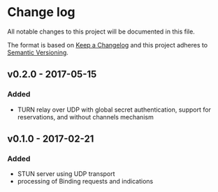 # Change log

All notable changes to this project will be documented in this file.

The format is based on [Keep a Changelog](http://keepachangelog.com/)
and this project adheres to [Semantic Versioning](http://semver.org/).

## v0.2.0 - 2017-05-15

### Added
* TURN relay over UDP with global secret authentication, support for reservations,
  and without channels mechanism

## v0.1.0 - 2017-02-21

### Added
* STUN server using UDP transport
* processing of Binding requests and indications
